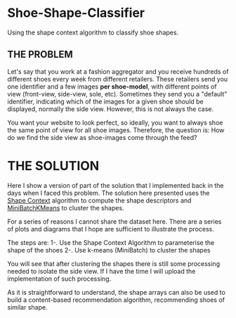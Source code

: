 # Shoe-Shape-Classifier
Using the shape context algorithm to classify shoe shapes.

## THE PROBLEM
Let's say that you work at a fashion aggregator and you receive hundreds of different shoes every week from different retailers. These retailers send you one identifier and a few images **per shoe-model**, with different points of view (front-view, side-view, sole, etc). Sometimes they send you a "default" identifier, indicating which of the images for a given shoe should be displayed, normally the side view. However, this is not always the case. 

You want your website to look perfect, so ideally, you want to always shoe the same point of view for all shoe images. Therefore, the question is: How do we find the side view as shoe-images come through the feed? 

# THE SOLUTION
Here I show a version of part of the solution that I implemented back in the days when I faced this problem. The solution here presented uses the [Shape Context](https://www2.eecs.berkeley.edu/Research/Projects/CS/vision/shape/sc_digits.html) algorithm to compute the shape descriptors and [MiniBatchKMeans](http://scikit-learn.org/stable/modules/generated/sklearn.cluster.MiniBatchKMeans.html) to cluster the shapes. 

For a series of reasons I cannot share the dataset here. There are a series of plots and diagrams that I hope are sufficient to illustrate the process. 

The steps are: 
1-. Use the Shape Context Algorithm to parameterise the shape of the shoes
2-. Use k-means (MiniBatch) to cluster the shapes

You will see that after clustering the shapes there is still some processing needed to isolate the side view. If I have the time I will upload the implementation of such processing. 

As it is straightforward to understand, the shape arrays can also be used to build a content-based recommendation algorithm, recommending shoes of similar shape. 


